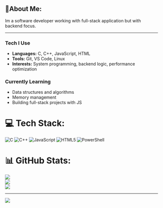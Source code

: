 ## 💫About Me:

Im a software developer working with full-stack application but with backend focus. 

--- 

### Tech I Use
- **Languages:** C, C++, JavaScript, HTML
- **Tools:** Git, VS Code, Linux
- **Interests:** System programming, backend logic, performance optimization

### Currently Learning
- Data structures and algorithms
- Memory management
- Building full-stack projects with JS

# 💻 Tech Stack:
![C](https://img.shields.io/badge/c-%2300599C.svg?style=for-the-badge&logo=c&logoColor=white) ![C++](https://img.shields.io/badge/c++-%2300599C.svg?style=for-the-badge&logo=c%2B%2B&logoColor=white) ![JavaScript](https://img.shields.io/badge/javascript-%23323330.svg?style=for-the-badge&logo=javascript&logoColor=%23F7DF1E) ![HTML5](https://img.shields.io/badge/html5-%23E34F26.svg?style=for-the-badge&logo=html5&logoColor=white) ![PowerShell](https://img.shields.io/badge/PowerShell-%235391FE.svg?style=for-the-badge&logo=powershell&logoColor=white)
# 📊 GitHub Stats:
![](https://github-readme-stats.vercel.app/api?username=nicolegitm&theme=dark&hide_border=false&include_all_commits=false&count_private=false)<br/>
![](https://nirzak-streak-stats.vercel.app/?user=nicolegitm&theme=dark&hide_border=false)<br/>
![](https://github-readme-stats.vercel.app/api/top-langs/?username=nicolegitm&theme=dark&hide_border=false&include_all_commits=false&count_private=false&layout=compact)

---
[![](https://visitcount.itsvg.in/api?id=nicolegitm&icon=0&color=0)](https://visitcount.itsvg.in)

